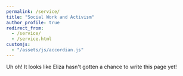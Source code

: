 ```yaml
---
permalink: /service/
title: "Social Work and Activism"
author_profile: true
redirect_from: 
  - /service/
  - /service.html
customjs:
  - "/assets/js/accordian.js"
---
```


Uh oh! It looks like Eliza hasn't gotten a chance to write this page yet!